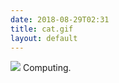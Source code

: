 ```yaml
---
date: 2018-08-29T02:31
title: cat.gif
layout: default
---
```

![](assets/2018-08-29-02-31-cat.gif)
Computing.